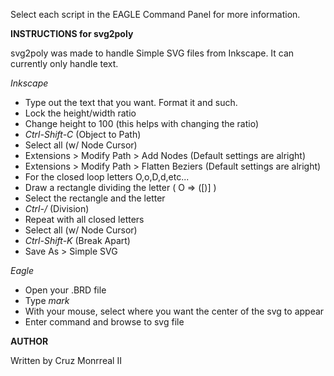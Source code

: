 Select each script in the EAGLE Command Panel for more information.

__INSTRUCTIONS for svg2poly__

svg2poly was made to handle Simple SVG files from Inkscape. It can currently only handle text.

_Inkscape_
* Type out the text that you want. Format it and such.
* Lock the height/width ratio
* Change height to 100 (this helps with changing the ratio)
* *Ctrl-Shift-C* (Object to Path)
* Select all (w/ Node Cursor)
* Extensions > Modify Path > Add Nodes (Default settings are alright)
* Extensions > Modify Path > Flatten Beziers (Default settings are alright)
* For the closed loop letters O,o,D,d,etc...
*   Draw a rectangle dividing the letter ( O => ([)] )
*   Select the rectangle and the letter
*   *Ctrl-/* (Division)
*   Repeat with all closed letters
* Select all (w/ Node Cursor)
* *Ctrl-Shift-K* (Break Apart)
* Save As > Simple SVG

_Eagle_ 
* Open your .BRD file
* Type *mark*
* With your mouse, select where you want the center of the svg to appear
* Enter command and browse to svg file

    
__AUTHOR__

Written by Cruz Monrreal II